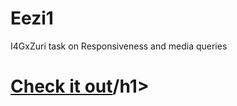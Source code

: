 # Eezi1
I4GxZuri task on Responsiveness and media queries
<h1><a href="https://oluseyi18.github.io/Eezi1/">Check it out</a>/h1>
